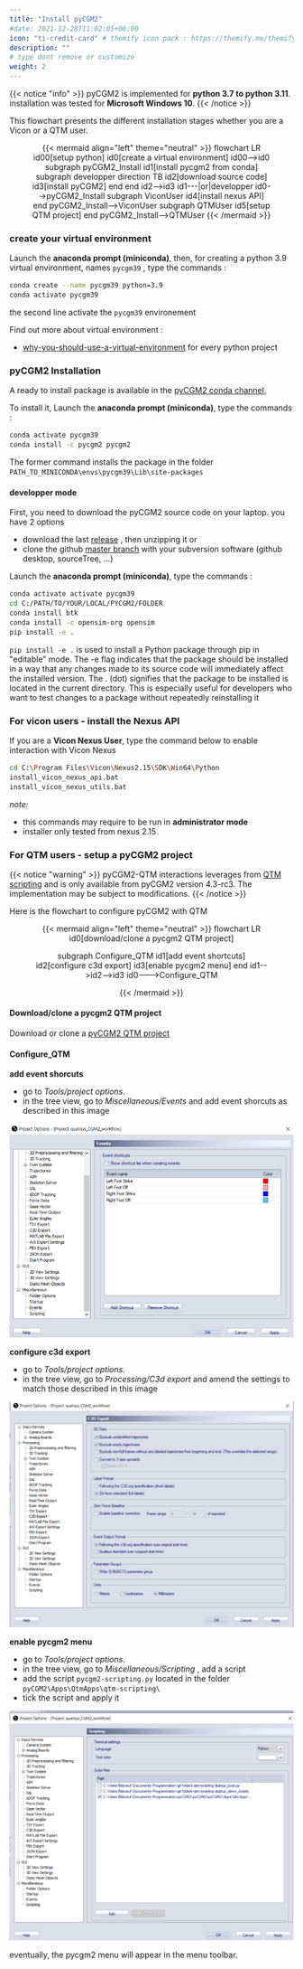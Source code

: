 ```yaml
---
title: "Install pyCGM2"
#date: 2021-12-28T11:02:05+06:00
icon: "ti-credit-card" # themify icon pack : https://themify.me/themify-icons
description: ""
# type dont remove or customize
weight: 2
---
```


{{< notice "info" >}}
  pyCGM2 is implemented for **python 3.7 to python 3.11**. installation was tested for **Microsoft Windows 10**.
{{< /notice >}}

This flowchart presents the different installation stages whether you are a Vicon or a QTM user.


<center>
<figure>
{{< mermaid align="left" theme="neutral" >}}
flowchart LR
   id00[setup python]
   id0[create a virtual environment]
   id00-->id0
   subgraph pyCGM2_Install
    id1[install pycgm2 from conda]
    subgraph developper
    direction TB
    id2[download source code]
    id3[install pyCGM2]
    end
   end 
   id2-->id3
   id1---|or|developper
   id0-->pyCGM2_Install
   subgraph ViconUser
   id4[install nexus API]
   end
   pyCGM2_Install-->ViconUser
   subgraph QTMUser
   id5[setup QTM project]
   end
   pyCGM2_Install-->QTMUser
{{< /mermaid >}}
</center>


### create your virtual environment

Launch the **anaconda prompt (miniconda)**, then, for creating a python 3.9 virtual environment, names `pycgm39` , type the commands :

```bash
conda create --name pycgm39 python=3.9
conda activate pycgm39
```

the second line activate the `pycgm39` environement


Find out more about virtual environment :

 * [why-you-should-use-a-virtual-environment](https://towardsdatascience.com/why-you-should-use-a-virtual-environment-for-every-python-project-c17dab3b0fd0) for every python project

### pyCGM2 Installation

A ready to install package is available in the [pyCGM2 conda channel](https://anaconda.org/pyCGM2), 

To install it, Launch the **anaconda prompt (miniconda)**,  type the commands :

```bash
conda activate pycgm39
conda install -c pycgm2 pycgm2
```

The former command installs the package in the folder `PATH_TO_MINICONDA\envs\pycgm39\Lib\site-packages`

#### developper mode

First, you need to download the pyCGM2 source code on your laptop. you have 2 options

 * download  the last  [release]( https://github.com/pyCGM2/pyCGM2/releases) , then unzipping it 
or
 * clone the github [master branch](https://github.com/pyCGM2/pyCGM2) with your subversion software (github desktop, sourceTree, ...)

Launch the **anaconda prompt (miniconda)**,  type the commands :

```bash
conda activate activate pycgm39
cd C:/PATH/TO/YOUR/LOCAL/PYCGM2/FOLDER
conda install btk
conda install -c opensim-org opensim
pip install -e .
```

`pip install -e .` is used to install a Python package through pip in "editable" mode. The -e flag indicates that the package should be installed in a way that any changes made to its source code will immediately affect the installed version. The . (dot) signifies that the package to be installed is located in the current directory. This is especially useful for developers who want to test changes to a package without repeatedly reinstalling it



### For vicon users -  install the Nexus API

If you are a **Vicon Nexus User**, type the command below to enable interaction with Vicon Nexus

```bash
cd C:\Program Files\Vicon\Nexus2.15\SDK\Win64\Python
install_vicon_nexus_api.bat
install_vicon_nexus_utils.bat
```
*note:* 
 
 * this commands may require to be run in **administrator mode**
 * installer only tested from nexus 2.15


### For QTM users -  setup a pyCGM2 project

{{< notice "warning" >}}
pyCGM2-QTM interactions leverages from [QTM scripting](https://qualisys.github.io/qtm-scripting/2023.3/index.html) and is only available from pyCGM2 version 4.3-rc3. The implementation  may be subject to modifications. 
{{< /notice >}}


Here is the flowchart to configure pyCGM2 with QTM
<center>
<figure>
{{< mermaid align="left" theme="neutral" >}}
flowchart LR
  id0[download/clone a pycgm2 QTM project]

  subgraph Configure_QTM
    id1[add event shortcuts]
    id2[configure c3d export]
    id3[enable pycgm2 menu]
  end
  id1-->id2-->id3
  id0--->Configure_QTM


{{< /mermaid >}}
</center>


#### Download/clone a pycgm2 QTM project

Download or clone a [pyCGM2 QTM project](https://github.com/pyCGM2/qualisys_CGM2_workflow)


#### Configure_QTM

**add event shorcuts**

  - go to *Tools/project options*.
  - in the tree view, go to *Miscellaneous/Events* and add event shorcuts as described in this image 

  ![qtmeventShortcuts](qtm_eventShorcuts.png)

**configure c3d export**

  - go to *Tools/project options*.
  - in the tree view, go to *Processing/C3d export* and amend the settings to match those described in this image 

  ![qtmc3dexport](qtm_c3dExport.png)

  **enable pycgm2 menu**

  - go to *Tools/project options*.
  - in the tree view, go to *Miscellaneous/Scripting* , add a script
  - add the script `pycgm2-scripting.py` located in the folder `pyCGM2\Apps\QtmApps\qtm-scripting\`
  - tick the script and apply it

  ![qtmpycgm2menu](qtm_pycgm2menu.png)

eventually, the pycgm2 menu will appear in the menu toolbar.